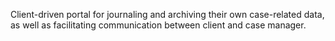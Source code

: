 Client-driven portal for journaling and archiving their own case-related data, as well as facilitating communication between client and case manager.

